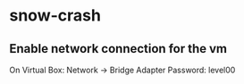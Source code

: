 # snow-crash
## Enable network connection for the vm
On Virtual Box: Network -> Bridge Adapter
Password: level00
